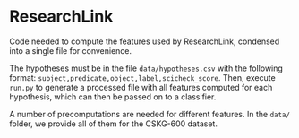 # ResearchLink

Code needed to compute the features used by ResearchLink, condensed into a single file for convenience.

The hypotheses must be in the file `data/hypotheses.csv` with the following format: `subject,predicate,object,label,scicheck_score`. Then, execute `run.py` to generate a processed file with all features computed for each hypothesis, which can then be passed on to a classifier.

A number of precomputations are needed for different features. In the `data/` folder, we provide all of them for the CSKG-600 dataset.
